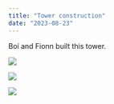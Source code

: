 ```yaml
---
title: "Tower construction"
date: "2023-08-23"
---
```


Boí and Fionn built this tower.

![](images/IMG-20230728-WA0003-768x1024.jpg)

![](images/IMG-20230728-WA0004-768x1024.jpg)

![](images/IMG-20230728-WA0002-768x1024.jpg)
